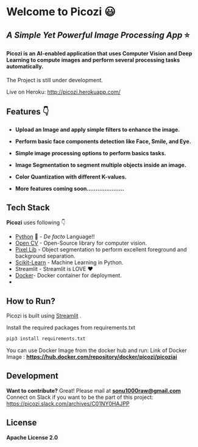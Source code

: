 # Welcome to Picozi :smiley:

## _A Simple Yet Powerful Image Processing App_ :star:

#### Picozi is an AI-enabled application that uses Computer Vision and Deep Learning to compute images and perform several processing tasks automatically. 
  
The Project is still under development.

Live on Heroku: http://picozi.herokuapp.com/

## Features :point_down:

-  **Upload an Image and apply simple filters to enhance the image.**

-  **Perform basic face components detection like Face, Smile, and Eye.**

- **Simple image processing options to perform basics tasks.**

-  **Image Segmentation to segment multiple objects inside an image.**

-  **Color Quantization with different K-values.**

-  **More features coming soon.....................**


## Tech Stack

**Picozi** uses following :point_down:

- [Python](https://www.python.org/) 🐍 - _De facto_ Language!!
- [Open CV](https://opencv-python-tutroals.readthedocs.io/en/latest/py_tutorials/py_tutorials.html) - Open-Source library for computer vision.
- [Pixel Lib](https://pypi.org/project/pixellib/) - Object segmentation to perform excellent foreground and background separation.
- [Scikit-Learn](https://scikit-learn.org/stable/) - Machine Learning in Python.
- Streamlit - Streamlit is LOVE :hearts:
- [Docker](https://www.docker.com/)- Docker container for deployment.
- 

## How to Run?

Picozi is built using [Streamlit](https://www.streamlit.io/) .

Install the required packages from requirements.txt

```sh
pip3 install requirements.txt
```
You can use Docker Image from the docker hub and run:
Link of Docker Image : **https://hub.docker.com/repository/docker/picozi/picoziai**

## Development

**Want to contribute?** Great! Please mail at **sonu1000raw@gmail.com**
Connect on Slack if you want to be the part of this project: https://picozi.slack.com/archives/C01NY0HAJPP


## License

**Apache License 2.0**
